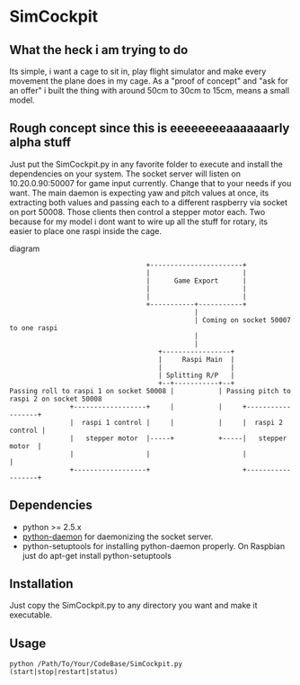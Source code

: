 # SimCockpit

## What the heck i am trying to do
Its simple, i want a cage to sit in, play flight simulator and make every movement the plane does in my cage.
As a "proof of concept" and "ask for an offer" i built the thing with around 50cm to 30cm to 15cm, means a small model.

## Rough concept since this is eeeeeeeeaaaaaaarly alpha stuff
Just put the SimCockpit.py in any favorite folder to execute and install the dependencies on your system.
The socket server will listen on 10.20.0.90:50007 for game input currently. Change that to your needs if you want.
The main daemon is expecting yaw and pitch values at once, its extracting both values and passing each to a different raspberry via socket on port 50008. Those clients then control a stepper motor each.
Two because for my model i dont want to wire up all the stuff for rotary, its easier to place one raspi inside the cage.

diagram

                                      +-----------------------+
                                      |                       |
                                      |      Game Export      |
                                      |                       |
                                      |                       |
                                      +-----------+-----------+
                                                  |
                                                  | Coming on socket 50007 to one raspi
                                                  |
                                                  |
                                         +-----------------+
                                         |     Raspi Main  |
                                         |                 |
                                         | Splitting R/P   |
                                         +--+-----------+--+
    Passing roll to raspi 1 on socket 50008 |           | Passing pitch to raspi 2 on socket 50008
                   +------------------+     |           |     +------------------+
                   |  raspi 1 control |     |           |     |  raspi 2 control |
                   |   stepper motor  |-----+           +-----|   stepper motor  |
                   |                  |                       |                  |
                   +------------------+                       +------------------+


## Dependencies
 - python >= 2.5.x
 - [python-daemon](https://github.com/martinrusev/python-daemon/ "python-daemon") for daemonizing the socket server.
 - python-setuptools for installing python-daemon properly. On Raspbian just do 
    apt-get install python-setuptools

## Installation
Just copy the SimCockpit.py to any directory you want and make it executable.

## Usage
    python /Path/To/Your/CodeBase/SimCockpit.py (start|stop|restart|status)
